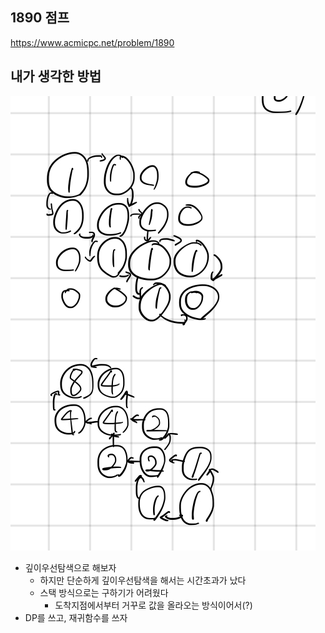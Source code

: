 ## 1890 점프

<https://www.acmicpc.net/problem/1890>

## 내가 생각한 방법

![이미지](./img.png)

- 깊이우선탐색으로 해보자
  - 하지만 단순하게 깊이우선탐색을 해서는 시간초과가 났다
  - 스택 방식으로는 구하기가 어려웠다
    - 도착지점에서부터 거꾸로 값을 올라오는 방식이어서(?)
- DP를 쓰고, 재귀함수를 쓰자
